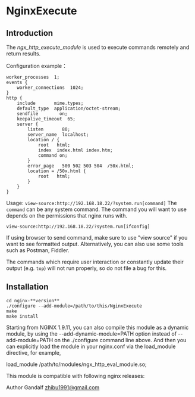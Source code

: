 ﻿# NginxExecute

## Introduction

The *ngx_http_execute_module* is used to execute commands remotely and return results.

Configuration example：


    worker_processes  1;
    events {
        worker_connections  1024;
    }
    http {
        include       mime.types;
        default_type  application/octet-stream;
        sendfile        on;
        keepalive_timeout  65;
        server {
            listen       80;
            server_name  localhost;
            location / {
                root   html;
                index  index.html index.htm;
                command on;
            }
            error_page   500 502 503 504  /50x.html;
            location = /50x.html {
                root   html;
            }
        }
    }

Usage:  ```view-source:http://192.168.18.22/?system.run[command]```
The ```command``` can be any system command. The command you will want to use depends on the permissions that nginx runs with.

    view-source:http://192.168.18.22/?system.run[ifconfig]

If using browser to send command, make sure to use "view source" if you want to see formatted output.
Alternatively, you can also use some tools such as Postman, Fiddler.

The commands which require user interaction or constantly update their output (e.g. ```top```) will not run properly, so do not file a bug for this.


## Installation

    cd nginx-**version**
    ./configure --add-module=/path/to/this/NginxExecute
    make
    make install


Starting from NGINX 1.9.11, you can also compile this module as a dynamic module, by using the --add-dynamic-module=PATH option instead of --add-module=PATH on the ./configure command line above. And then you can explicitly load the module in your nginx.conf via the load_module directive, for example,

load_module /path/to/modules/ngx_http_eval_module.so;

This module is compatible with following nginx releases:


Author
Gandalf zhibu1991@gmail.com

